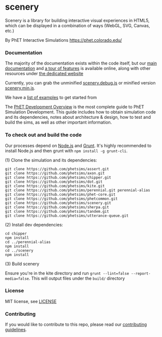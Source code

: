 scenery
=======

Scenery is a library for building interactive visual experiences in HTML5, which can be displayed in a
combination of ways (WebGL, SVG, Canvas, etc.)

By PhET Interactive Simulations
https://phet.colorado.edu/

### Documentation

The majority of the documentation exists within the code itself, but our
[main documentation](http://phetsims.github.io/scenery/doc/)
and [a tour of features](http://phetsims.github.io/scenery/doc/a-tour-of-scenery.html)
is available online, along with other resources under [the dedicated website](http://phetsims.github.io/scenery/)

Currently, you can grab the unminified [scenery.debug.js](http://phetsims.github.io/scenery/dist/scenery.debug.js)
or
minified version [scenery.min.js](http://phetsims.github.io/scenery/dist/scenery.min.js).

We have a [list of examples](https://phetsims.github.io/scenery/examples/) to get started from

The [PhET Development Overview](https://github.com/phetsims/phet-info/blob/main/doc/phet-development-overview.md) is
the most complete guide to PhET Simulation Development. This guide includes how
to obtain simulation code and its dependencies, notes about architecture & design, how to test and build the sims, as
well as other important information.

### To check out and build the code

Our processes depend on [Node.js](http://nodejs.org/) and [Grunt](http://gruntjs.com/). It's highly recommended to install
Node.js and then grunt with `npm install -g grunt-cli`.

(1) Clone the simulation and its dependencies:
```
git clone https://github.com/phetsims/assert.git
git clone https://github.com/phetsims/axon.git
git clone https://github.com/phetsims/chipper.git
git clone https://github.com/phetsims/dot.git
git clone https://github.com/phetsims/kite.git
git clone https://github.com/phetsims/perennial.git perennial-alias
git clone https://github.com/phetsims/phet-core.git
git clone https://github.com/phetsims/phetcommon.git
git clone https://github.com/phetsims/scenery.git
git clone https://github.com/phetsims/sherpa.git
git clone https://github.com/phetsims/tandem.git
git clone https://github.com/phetsims/utterance-queue.git
```

(2) Install dev dependencies:
```
cd chipper
npm install
cd ../perennial-alias
npm install
cd ../scenery
npm install
```

(3) Build scenery

Ensure you're in the kite directory and run `grunt --lint=false --report-media=false`. This will output files under the `build/` directory

### License

MIT license, see [LICENSE](LICENSE)

### Contributing
If you would like to contribute to this repo, please read our [contributing guidelines](https://github.com/phetsims/community/blob/main/CONTRIBUTING.md).
